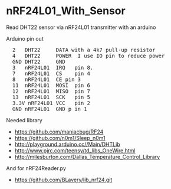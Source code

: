 # nRF24L01_With_Sensor
Read DHT22 sensor via nRF24L01 transmitter with an arduino 

Arduino pin out
  
  <pre>
  2   DHT22     DATA with a 4k7 pull-up resistor
  4   DHT22     POWER  I use IO pin to reduce power
  GND DHT22     GND
  3   nRF24L01  IRQ   pin 8.
  7   nRF24L01  CS    pin 4
  8   nRF24L01  CE pin 3
  11  nRF24L01  MOSI  pin 6
  12  nRF24L01  MISO  pin 7
  13  nRF24L01  SCK   pin 5
  3.3V nRF24L01 VCC   pin 2
  GND nRF24L01  GND p in 1
</pre>

Needed library
 - https://github.com/maniacbug/RF24
 - https://github.com/n0m1/Sleep_n0m1
 - http://playground.arduino.cc//Main/DHTLib
 - http://www.pjrc.com/teensy/td_libs_OneWire.html
 - http://milesburton.com/Dallas_Temperature_Control_Library

And for nRF24Reader.py
 - https://github.com/BLavery/lib_nrf24.git
